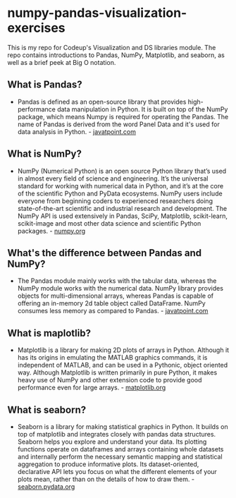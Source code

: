 # numpy-pandas-visualization-exercises
This is my repo for Codeup's Visualization and DS libraries module. The repo contains introductions to Pandas, NumPy, Matplotlib, and seaborn, as well as a brief peek at Big O notation.

## What is Pandas?
- Pandas is defined as an open-source library that provides high-performance data manipulation in Python. It is built on top of the NumPy package, which means Numpy is required for operating the Pandas. The name of Pandas is derived from the word Panel Data and it's used for data analysis in Python. - [javatpoint.com](https://www.javatpoint.com/pandas-vs-numpy)

## What is NumPy?
- NumPy (Numerical Python) is an open source Python library that’s used in almost every field of science and engineering. It’s the universal standard for working with numerical data in Python, and it’s at the core of the scientific Python and PyData ecosystems. NumPy users include everyone from beginning coders to experienced researchers doing state-of-the-art scientific and industrial research and development. The NumPy API is used extensively in Pandas, SciPy, Matplotlib, scikit-learn, scikit-image and most other data science and scientific Python packages. - [numpy.org](https://numpy.org/doc/stable/user/absolute_beginners.html)

## What's the difference between Pandas and NumPy?
- The Pandas module mainly works with the tabular data, whereas the NumPy module works with the numerical data. NumPy library provides objects for multi-dimensional arrays, whereas Pandas is capable of offering an in-memory 2d table object called DataFrame. NumPy consumes less memory as compared to Pandas. - [javatpoint.com](https://www.javatpoint.com/pandas-vs-numpy)

## What is maplotlib?
- Matplotlib is a library for making 2D plots of arrays in Python. Although it has its origins in emulating the MATLAB graphics commands, it is independent of MATLAB, and can be used in a Pythonic, object oriented way. Although Matplotlib is written primarily in pure Python, it makes heavy use of NumPy and other extension code to provide good performance even for large arrays. - [matplotlib.org](https://matplotlib.org/stable/users/history.html)

## What is seaborn?
- Seaborn is a library for making statistical graphics in Python. It builds on top of matplotlib and integrates closely with pandas data structures. Seaborn helps you explore and understand your data. Its plotting functions operate on dataframes and arrays containing whole datasets and internally perform the necessary semantic mapping and statistical aggregation to produce informative plots. Its dataset-oriented, declarative API lets you focus on what the different elements of your plots mean, rather than on the details of how to draw them. - [seaborn.pydata.org](https://seaborn.pydata.org/introduction.html)

